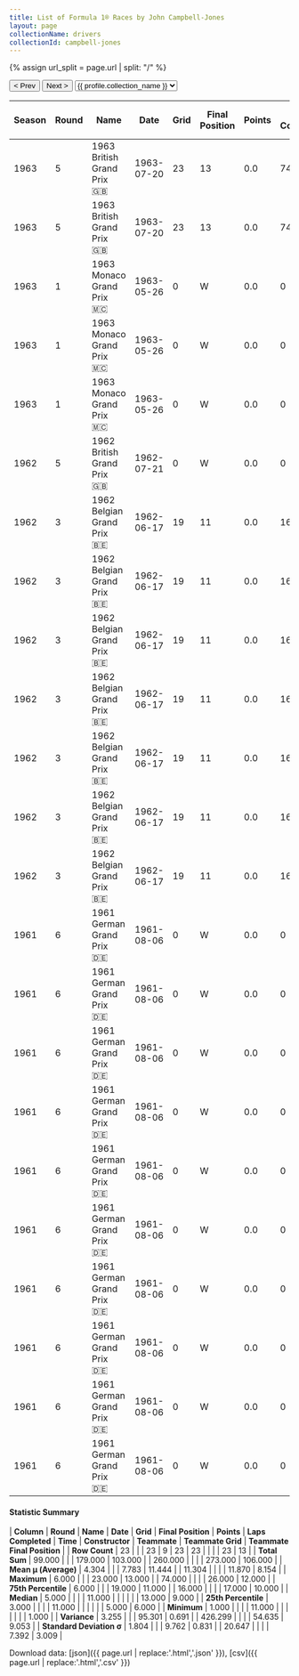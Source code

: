 ```yaml
---
title: List of Formula 1® Races by John Campbell-Jones
layout: page
collectionName: drivers
collectionId: campbell-jones
---
```


{% assign url_split = page.url | split: "/" %}
<div id="collection-navigation">
<button onclick="selector.options[selector.selectedIndex-1].value && (window.location = selector.options[selector.selectedIndex-1].value);">&lt; Prev</button>
<button onclick="selector.options[selector.selectedIndex+1].value && (window.location = selector.options[selector.selectedIndex+1].value);">Next &gt;</button>
<select id="selector" onchange="this.options[this.selectedIndex].value && (window.location = this.options[this.selectedIndex].value);">
  {% for collectionId in site.data[page.collectionName].refs %}
    {% if collectionId == page.collectionId %}
      {% assign selected = "selected" %}
    {% else %}
      {% assign selected = "" %}
    {% endif %}
    {% assign profile = site.data[page.collectionName][collectionId].profile %}
    <option value="/f1/{{ page.collectionName }}/{{ collectionId }}/{{ url_split[4] }}" {{ selected }}>{{ profile.collection_name }}</option>
  {% endfor %}
</select>
</div>

| Season | Round | Name | Date | Grid | Final Position | Points | Laps Completed | Time | Constructor | Teammate | Teammate Grid | Teammate Final Position |
|--|--|--|--|--|--|--|--|--|--|--|--|--|
| 1963 | 5 | 1963 British Grand Prix 🇬🇧 | 1963-07-20 | 23 | 13 | 0.0 | 74 |   | Lola 🇬🇧 | [Chris Amon 🇳🇿](/f1/drivers/amon) | 14 | 7 |
| 1963 | 5 | 1963 British Grand Prix 🇬🇧 | 1963-07-20 | 23 | 13 | 0.0 | 74 |   | Lola 🇬🇧 | [Bob Anderson 🇬🇧](/f1/drivers/anderson) | 16 | 12 |
| 1963 | 1 | 1963 Monaco Grand Prix 🇲🇨 | 1963-05-26 | 0 | W | 0.0 | 0 |   | Lotus-BRM 🇬🇧 | [Innes Ireland 🇬🇧](/f1/drivers/ireland) | 5 | R |
| 1963 | 1 | 1963 Monaco Grand Prix 🇲🇨 | 1963-05-26 | 0 | W | 0.0 | 0 |   | Lotus-BRM 🇬🇧 | [Jim Hall 🇺🇸](/f1/drivers/hall) | 13 | R |
| 1963 | 1 | 1963 Monaco Grand Prix 🇲🇨 | 1963-05-26 | 0 | W | 0.0 | 0 |   | Lotus-BRM 🇬🇧 | [Jo Siffert 🇨🇭](/f1/drivers/siffert) | 12 | R |
| 1962 | 5 | 1962 British Grand Prix 🇬🇧 | 1962-07-21 | 0 | W | 0.0 | 0 |   | Emeryson 🇬🇧 | [Tony Settember 🇺🇸](/f1/drivers/settember) | 19 | 11 |
| 1962 | 3 | 1962 Belgian Grand Prix 🇧🇪 | 1962-06-17 | 19 | 11 | 0.0 | 16 |   | Lotus-Climax 🇬🇧 | [Jim Clark 🇬🇧](/f1/drivers/clark) | 13 | 1 |
| 1962 | 3 | 1962 Belgian Grand Prix 🇧🇪 | 1962-06-17 | 19 | 11 | 0.0 | 16 |   | Lotus-Climax 🇬🇧 | [Jack Brabham 🇦🇺](/f1/drivers/jack_brabham) | 15 | 6 |
| 1962 | 3 | 1962 Belgian Grand Prix 🇧🇪 | 1962-06-17 | 19 | 11 | 0.0 | 16 |   | Lotus-Climax 🇬🇧 | [Maurice Trintignant 🇫🇷](/f1/drivers/trintignant) | 16 | 8 |
| 1962 | 3 | 1962 Belgian Grand Prix 🇧🇪 | 1962-06-17 | 19 | 11 | 0.0 | 16 |   | Lotus-Climax 🇬🇧 | [Lucien Bianchi 🇧🇪](/f1/drivers/bianchi) | 18 | 9 |
| 1962 | 3 | 1962 Belgian Grand Prix 🇧🇪 | 1962-06-17 | 19 | 11 | 0.0 | 16 |   | Lotus-Climax 🇬🇧 | [Jo Siffert 🇨🇭](/f1/drivers/siffert) | 17 | 10 |
| 1962 | 3 | 1962 Belgian Grand Prix 🇧🇪 | 1962-06-17 | 19 | 11 | 0.0 | 16 |   | Lotus-Climax 🇬🇧 | [Trevor Taylor 🇬🇧](/f1/drivers/trevor_taylor) | 3 | R |
| 1962 | 3 | 1962 Belgian Grand Prix 🇧🇪 | 1962-06-17 | 19 | 11 | 0.0 | 16 |   | Lotus-Climax 🇬🇧 | [Innes Ireland 🇬🇧](/f1/drivers/ireland) | 5 | R |
| 1961 | 6 | 1961 German Grand Prix 🇩🇪 | 1961-08-06 | 0 | W | 0.0 | 0 |   | Cooper-Climax 🇬🇧 | [John Surtees 🇬🇧](/f1/drivers/surtees) | 10 | 5 |
| 1961 | 6 | 1961 German Grand Prix 🇩🇪 | 1961-08-06 | 0 | W | 0.0 | 0 |   | Cooper-Climax 🇬🇧 | [Bruce McLaren 🇳🇿](/f1/drivers/mclaren) | 12 | 6 |
| 1961 | 6 | 1961 German Grand Prix 🇩🇪 | 1961-08-06 | 0 | W | 0.0 | 0 |   | Cooper-Climax 🇬🇧 | [Jackie Lewis 🇬🇧](/f1/drivers/lewis) | 18 | 9 |
| 1961 | 6 | 1961 German Grand Prix 🇩🇪 | 1961-08-06 | 0 | W | 0.0 | 0 |   | Cooper-Climax 🇬🇧 | [Roy Salvadori 🇬🇧](/f1/drivers/salvadori) | 15 | 10 |
| 1961 | 6 | 1961 German Grand Prix 🇩🇪 | 1961-08-06 | 0 | W | 0.0 | 0 |   | Cooper-Climax 🇬🇧 | [Ian Burgess 🇬🇧](/f1/drivers/burgess) | 24 | 12 |
| 1961 | 6 | 1961 German Grand Prix 🇩🇪 | 1961-08-06 | 0 | W | 0.0 | 0 |   | Cooper-Climax 🇬🇧 | [Bernard Collomb 🇫🇷](/f1/drivers/collomb) | 26 | N |
| 1961 | 6 | 1961 German Grand Prix 🇩🇪 | 1961-08-06 | 0 | W | 0.0 | 0 |   | Cooper-Climax 🇬🇧 | [Jack Brabham 🇦🇺](/f1/drivers/jack_brabham) | 2 | R |
| 1961 | 6 | 1961 German Grand Prix 🇩🇪 | 1961-08-06 | 0 | W | 0.0 | 0 |   | Cooper-Climax 🇬🇧 | [Masten Gregory 🇺🇸](/f1/drivers/gregory) | 0 | W |
| 1961 | 6 | 1961 German Grand Prix 🇩🇪 | 1961-08-06 | 0 | W | 0.0 | 0 |   | Cooper-Climax 🇬🇧 | [Renato Pirocchi 🇮🇹](/f1/drivers/pirocchi) | 0 | W |
| 1961 | 6 | 1961 German Grand Prix 🇩🇪 | 1961-08-06 | 0 | W | 0.0 | 0 |   | Cooper-Climax 🇬🇧 | [Geoff Duke 🇬🇧](/f1/drivers/duke) | 0 | W |

#### Statistic Summary

| **Column** | **Round** | **Name** | **Date** | **Grid** | **Final Position** | **Points** | **Laps Completed** | **Time** | **Constructor** | **Teammate** | **Teammate Grid** | **Teammate Final Position** |
| **Row Count** | 23 |  |  | 23 | 9 | 23 | 23 |  |  |  | 23 | 13 |
| **Total Sum** | 99.000 |  |  | 179.000 | 103.000 |  | 260.000 |  |  |  | 273.000 | 106.000 |
| **Mean μ (Average)** | 4.304 |  |  | 7.783 | 11.444 |  | 11.304 |  |  |  | 11.870 | 8.154 |
| **Maximum** | 6.000 |  |  | 23.000 | 13.000 |  | 74.000 |  |  |  | 26.000 | 12.000 |
| **75th Percentile** | 6.000 |  |  | 19.000 | 11.000 |  | 16.000 |  |  |  | 17.000 | 10.000 |
| **Median** | 5.000 |  |  |  | 11.000 |  |  |  |  |  | 13.000 | 9.000 |
| **25th Percentile** | 3.000 |  |  |  | 11.000 |  |  |  |  |  | 5.000 | 6.000 |
| **Minimum** | 1.000 |  |  |  | 11.000 |  |  |  |  |  |  | 1.000 |
| **Variance** | 3.255 |  |  | 95.301 | 0.691 |  | 426.299 |  |  |  | 54.635 | 9.053 |
| **Standard Deviation σ** | 1.804 |  |  | 9.762 | 0.831 |  | 20.647 |  |  |  | 7.392 | 3.009 |

Download data: [json]({{ page.url | replace:'.html','.json' }}), [csv]({{ page.url | replace:'.html','.csv' }})
